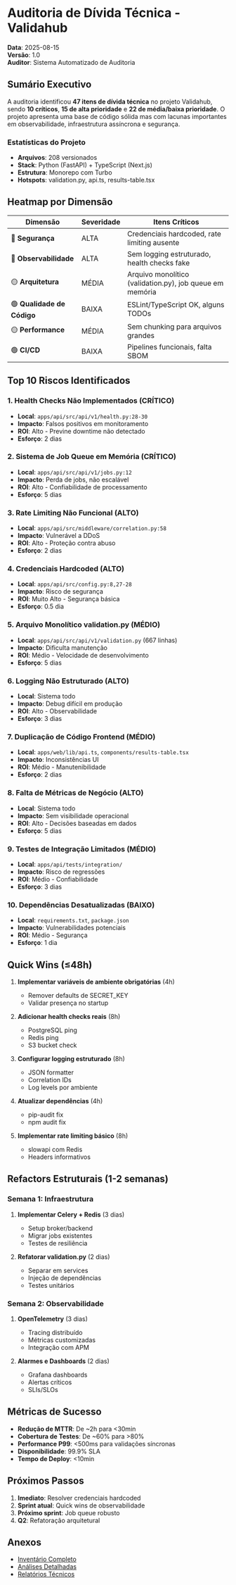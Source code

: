 # Auditoria de Dívida Técnica - Validahub

**Data**: 2025-08-15  
**Versão**: 1.0  
**Auditor**: Sistema Automatizado de Auditoria

## Sumário Executivo

A auditoria identificou **47 itens de dívida técnica** no projeto Validahub, sendo **10 críticos**, **15 de alta prioridade** e **22 de média/baixa prioridade**. O projeto apresenta uma base de código sólida mas com lacunas importantes em observabilidade, infraestrutura assíncrona e segurança.

### Estatísticas do Projeto
- **Arquivos**: 208 versionados
- **Stack**: Python (FastAPI) + TypeScript (Next.js)  
- **Estrutura**: Monorepo com Turbo
- **Hotspots**: validation.py, api.ts, results-table.tsx

## Heatmap por Dimensão

| Dimensão | Severidade | Itens Críticos |
|----------|------------|----------------|
| 🔴 **Segurança** | ALTA | Credenciais hardcoded, rate limiting ausente |
| 🔴 **Observabilidade** | ALTA | Sem logging estruturado, health checks fake |
| 🟡 **Arquitetura** | MÉDIA | Arquivo monolítico (validation.py), job queue em memória |
| 🟢 **Qualidade de Código** | BAIXA | ESLint/TypeScript OK, alguns TODOs |
| 🟡 **Performance** | MÉDIA | Sem chunking para arquivos grandes |
| 🟢 **CI/CD** | BAIXA | Pipelines funcionais, falta SBOM |

## Top 10 Riscos Identificados

### 1. Health Checks Não Implementados (CRÍTICO)
- **Local**: `apps/api/src/api/v1/health.py:28-30`
- **Impacto**: Falsos positivos em monitoramento
- **ROI**: Alto - Previne downtime não detectado
- **Esforço**: 2 dias

### 2. Sistema de Job Queue em Memória (CRÍTICO)
- **Local**: `apps/api/src/api/v1/jobs.py:12`
- **Impacto**: Perda de jobs, não escalável
- **ROI**: Alto - Confiabilidade de processamento
- **Esforço**: 5 dias

### 3. Rate Limiting Não Funcional (ALTO)
- **Local**: `apps/api/src/middleware/correlation.py:58`
- **Impacto**: Vulnerável a DDoS
- **ROI**: Alto - Proteção contra abuso
- **Esforço**: 2 dias

### 4. Credenciais Hardcoded (ALTO)
- **Local**: `apps/api/src/config.py:8,27-28`
- **Impacto**: Risco de segurança
- **ROI**: Muito Alto - Segurança básica
- **Esforço**: 0.5 dia

### 5. Arquivo Monolítico validation.py (MÉDIO)
- **Local**: `apps/api/src/api/v1/validation.py` (667 linhas)
- **Impacto**: Dificulta manutenção
- **ROI**: Médio - Velocidade de desenvolvimento
- **Esforço**: 5 dias

### 6. Logging Não Estruturado (ALTO)
- **Local**: Sistema todo
- **Impacto**: Debug difícil em produção
- **ROI**: Alto - Observabilidade
- **Esforço**: 3 dias

### 7. Duplicação de Código Frontend (MÉDIO)
- **Local**: `apps/web/lib/api.ts`, `components/results-table.tsx`
- **Impacto**: Inconsistências UI
- **ROI**: Médio - Manutenibilidade
- **Esforço**: 2 dias

### 8. Falta de Métricas de Negócio (ALTO)
- **Local**: Sistema todo
- **Impacto**: Sem visibilidade operacional
- **ROI**: Alto - Decisões baseadas em dados
- **Esforço**: 5 dias

### 9. Testes de Integração Limitados (MÉDIO)
- **Local**: `apps/api/tests/integration/`
- **Impacto**: Risco de regressões
- **ROI**: Médio - Confiabilidade
- **Esforço**: 3 dias

### 10. Dependências Desatualizadas (BAIXO)
- **Local**: `requirements.txt`, `package.json`
- **Impacto**: Vulnerabilidades potenciais
- **ROI**: Médio - Segurança
- **Esforço**: 1 dia

## Quick Wins (≤48h)

1. **Implementar variáveis de ambiente obrigatórias** (4h)
   - Remover defaults de SECRET_KEY
   - Validar presença no startup
   
2. **Adicionar health checks reais** (8h)
   - PostgreSQL ping
   - Redis ping
   - S3 bucket check

3. **Configurar logging estruturado** (8h)
   - JSON formatter
   - Correlation IDs
   - Log levels por ambiente

4. **Atualizar dependências** (4h)
   - pip-audit fix
   - npm audit fix
   
5. **Implementar rate limiting básico** (8h)
   - slowapi com Redis
   - Headers informativos

## Refactors Estruturais (1-2 semanas)

### Semana 1: Infraestrutura
1. **Implementar Celery + Redis** (3 dias)
   - Setup broker/backend
   - Migrar jobs existentes
   - Testes de resiliência

2. **Refatorar validation.py** (2 dias)
   - Separar em services
   - Injeção de dependências
   - Testes unitários

### Semana 2: Observabilidade
1. **OpenTelemetry** (3 dias)
   - Tracing distribuído
   - Métricas customizadas
   - Integração com APM

2. **Alarmes e Dashboards** (2 dias)
   - Grafana dashboards
   - Alertas críticos
   - SLIs/SLOs

## Métricas de Sucesso

- **Redução de MTTR**: De ~2h para <30min
- **Cobertura de Testes**: De ~60% para >80%
- **Performance P99**: <500ms para validações síncronas
- **Disponibilidade**: 99.9% SLA
- **Tempo de Deploy**: <10min

## Próximos Passos

1. **Imediato**: Resolver credenciais hardcoded
2. **Sprint atual**: Quick wins de observabilidade
3. **Próximo sprint**: Job queue robusto
4. **Q2**: Refatoração arquitetural

## Anexos

- [Inventário Completo](./inventory.csv)
- [Análises Detalhadas](./findings/)
- [Relatórios Técnicos](../../reports/)